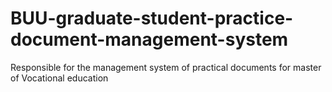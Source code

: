 # BUU-graduate-student-practice-document-management-system
Responsible for the management system of practical documents for master of Vocational education
